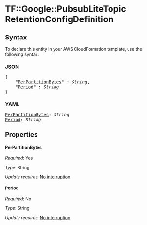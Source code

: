 # TF::Google::PubsubLiteTopic RetentionConfigDefinition

## Syntax

To declare this entity in your AWS CloudFormation template, use the following syntax:

### JSON

<pre>
{
    "<a href="#perpartitionbytes" title="PerPartitionBytes">PerPartitionBytes</a>" : <i>String</i>,
    "<a href="#period" title="Period">Period</a>" : <i>String</i>
}
</pre>

### YAML

<pre>
<a href="#perpartitionbytes" title="PerPartitionBytes">PerPartitionBytes</a>: <i>String</i>
<a href="#period" title="Period">Period</a>: <i>String</i>
</pre>

## Properties

#### PerPartitionBytes

_Required_: Yes

_Type_: String

_Update requires_: [No interruption](https://docs.aws.amazon.com/AWSCloudFormation/latest/UserGuide/using-cfn-updating-stacks-update-behaviors.html#update-no-interrupt)

#### Period

_Required_: No

_Type_: String

_Update requires_: [No interruption](https://docs.aws.amazon.com/AWSCloudFormation/latest/UserGuide/using-cfn-updating-stacks-update-behaviors.html#update-no-interrupt)


